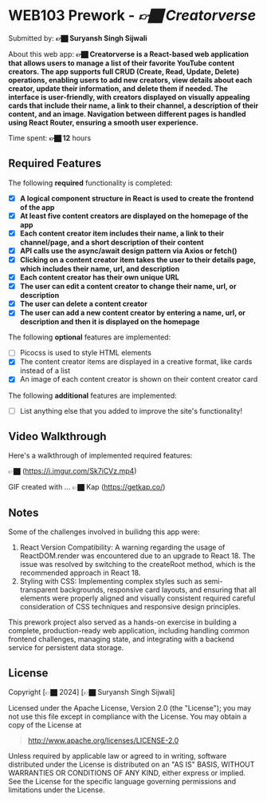 # WEB103 Prework - *👉🏿 Creatorverse*

Submitted by: **👉🏿 Suryansh Singh Sijwali**

About this web app: **👉🏿 Creatorverse is a React-based web application that allows users to manage a list of their favorite YouTube content creators. The app supports full CRUD (Create, Read, Update, Delete) operations, enabling users to add new creators, view details about each creator, update their information, and delete them if needed. The interface is user-friendly, with creators displayed on visually appealing cards that include their name, a link to their channel, a description of their content, and an image. Navigation between different pages is handled using React Router, ensuring a smooth user experience.**

Time spent: **👉🏿 12** hours

## Required Features

The following **required** functionality is completed:

<!-- 👉🏿👉🏿👉🏿 Make sure to check off completed functionality below -->
- [X] **A logical component structure in React is used to create the frontend of the app**
- [X] **At least five content creators are displayed on the homepage of the app**
- [X] **Each content creator item includes their name, a link to their channel/page, and a short description of their content**
- [X] **API calls use the async/await design pattern via Axios or fetch()**
- [X] **Clicking on a content creator item takes the user to their details page, which includes their name, url, and description**
- [X] **Each content creator has their own unique URL**
- [X] **The user can edit a content creator to change their name, url, or description**
- [X] **The user can delete a content creator**
- [X] **The user can add a new content creator by entering a name, url, or description and then it is displayed on the homepage**

The following **optional** features are implemented:

- [ ] Picocss is used to style HTML elements
- [X] The content creator items are displayed in a creative format, like cards instead of a list
- [X] An image of each content creator is shown on their content creator card

The following **additional** features are implemented:

* [ ] List anything else that you added to improve the site's functionality!

## Video Walkthrough

Here's a walkthrough of implemented required features:

👉🏿 (https://i.imgur.com/Sk7iCVz.mp4)

<!-- Replace this with whatever GIF tool you used! -->
GIF created with ...  👉🏿 Kap (https://getkap.co/) 
<!-- Recommended tools:
[Kap](https://getkap.co/) for macOS
[ScreenToGif](https://www.screentogif.com/) for Windows
[peek](https://github.com/phw/peek) for Linux. -->

## Notes

Some of the challenges involved in builidng this app were:
1) React Version Compatibility: A warning regarding the usage of ReactDOM.render was encountered due to an upgrade to React 18. The issue was resolved by switching to the createRoot method, which is the recommended approach in React 18.
2) Styling with CSS: Implementing complex styles such as semi-transparent backgrounds, responsive card layouts, and ensuring that all elements were properly aligned and visually consistent required careful consideration of CSS techniques and responsive design principles.

This prework project also served as a hands-on exercise in building a complete, production-ready web application, including handling common frontend challenges, managing state, and integrating with a backend service for persistent data storage.

## License

Copyright [👉🏿 2024] [👉🏿 Suryansh Singh Sijwali]

Licensed under the Apache License, Version 2.0 (the "License"); you may not use this file except in compliance with the License. You may obtain a copy of the License at

> http://www.apache.org/licenses/LICENSE-2.0

Unless required by applicable law or agreed to in writing, software distributed under the License is distributed on an "AS IS" BASIS, WITHOUT WARRANTIES OR CONDITIONS OF ANY KIND, either express or implied. See the License for the specific language governing permissions and limitations under the License.
